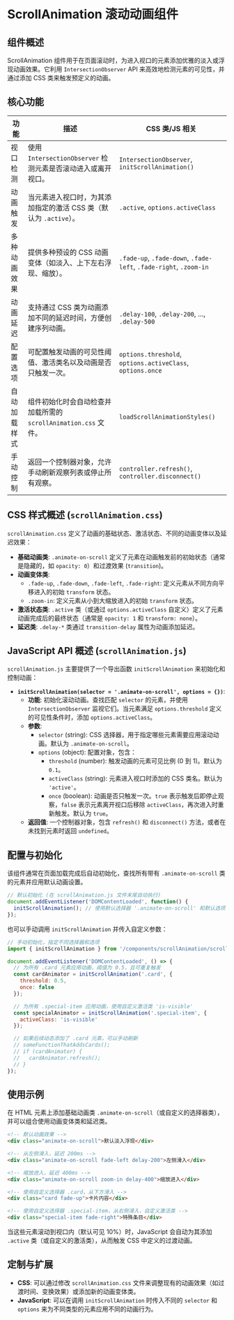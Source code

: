 # ScrollAnimation 滚动动画组件

## 组件概述

ScrollAnimation 组件用于在页面滚动时，为进入视口的元素添加优雅的淡入或浮现动画效果。它利用 `IntersectionObserver` API 来高效地检测元素的可见性，并通过添加 CSS 类来触发预定义的动画。

## 核心功能

| 功能           | 描述                                                                 | CSS 类/JS 相关                                       |
| -------------- | -------------------------------------------------------------------- | ---------------------------------------------------- |
| 视口检测       | 使用 `IntersectionObserver` 检测元素是否滚动进入或离开视口。         | `IntersectionObserver`, `initScrollAnimation()`        |
| 动画触发       | 当元素进入视口时，为其添加指定的激活 CSS 类（默认为 `.active`）。    | `.active`, `options.activeClass`                     |
| 多种动画效果   | 提供多种预设的 CSS 动画变体（如淡入、上下左右浮现、缩放）。        | `.fade-up`, `.fade-down`, `.fade-left`, `.fade-right`, `.zoom-in` |
| 动画延迟       | 支持通过 CSS 类为动画添加不同的延迟时间，方便创建序列动画。          | `.delay-100`, `.delay-200`, ..., `.delay-500`        |
| 配置选项       | 可配置触发动画的可见性阈值、激活类名以及动画是否只触发一次。         | `options.threshold`, `options.activeClass`, `options.once` |
| 自动加载样式   | 组件初始化时会自动检查并加载所需的 `scrollAnimation.css` 文件。      | `loadScrollAnimationStyles()`                        |
| 手动控制       | 返回一个控制器对象，允许手动刷新观察列表或停止所有观察。             | `controller.refresh()`, `controller.disconnect()`    |

## CSS 样式概述 (`scrollAnimation.css`)

`scrollAnimation.css` 定义了动画的基础状态、激活状态、不同的动画变体以及延迟效果：

-   **基础动画类**: `.animate-on-scroll` 定义了元素在动画触发前的初始状态（通常是隐藏的，如 `opacity: 0`）和过渡效果 (`transition`)。
-   **动画变体类**:
    -   `.fade-up`, `.fade-down`, `.fade-left`, `.fade-right`: 定义元素从不同方向平移进入的初始 `transform` 状态。
    -   `.zoom-in`: 定义元素从小到大缩放进入的初始 `transform` 状态。
-   **激活状态类**: `.active` 类（或通过 `options.activeClass` 自定义）定义了元素动画完成后的最终状态（通常是 `opacity: 1` 和 `transform: none`）。
-   **延迟类**: `.delay-*` 类通过 `transition-delay` 属性为动画添加延迟。

## JavaScript API 概述 (`scrollAnimation.js`)

`scrollAnimation.js` 主要提供了一个导出函数 `initScrollAnimation` 来初始化和控制动画：

-   **`initScrollAnimation(selector = '.animate-on-scroll', options = {})`**:
    -   **功能**: 初始化滚动动画。查找匹配 `selector` 的元素，并使用 `IntersectionObserver` 监视它们。当元素满足 `options.threshold` 定义的可见性条件时，添加 `options.activeClass`。
    -   **参数**:
        -   `selector` (string): CSS 选择器，用于指定哪些元素需要应用滚动动画。默认为 `.animate-on-scroll`。
        -   `options` (object): 配置对象，包含：
            -   `threshold` (number): 触发动画的元素可见比例 (0 到 1)。默认为 `0.1`。
            -   `activeClass` (string): 元素进入视口时添加的 CSS 类名。默认为 `'active'`。
            -   `once` (boolean): 动画是否只触发一次。`true` 表示触发后即停止观察，`false` 表示元素离开视口后移除 `activeClass`，再次进入时重新触发。默认为 `true`。
    -   **返回值**: 一个控制器对象，包含 `refresh()` 和 `disconnect()` 方法，或者在未找到元素时返回 `undefined`。

## 配置与初始化

该组件通常在页面加载完成后自动初始化，查找所有带有 `.animate-on-scroll` 类的元素并应用默认动画设置。

```javascript
// 默认初始化 (在 scrollAnimation.js 文件末尾自动执行)
document.addEventListener('DOMContentLoaded', function() {
  initScrollAnimation(); // 使用默认选择器 '.animate-on-scroll' 和默认选项
});
```

也可以手动调用 `initScrollAnimation` 并传入自定义参数：

```javascript
// 手动初始化，指定不同选择器和选项
import { initScrollAnimation } from '/components/scrollAnimation/scrollAnimation.js';

document.addEventListener('DOMContentLoaded', () => {
  // 为所有 .card 元素应用动画，阈值为 0.5，且可重复触发
  const cardAnimator = initScrollAnimation('.card', {
    threshold: 0.5,
    once: false
  });

  // 为所有 .special-item 应用动画，使用自定义激活类 'is-visible'
  const specialAnimator = initScrollAnimation('.special-item', {
    activeClass: 'is-visible'
  });

  // 如果后续动态添加了 .card 元素，可以手动刷新
  // someFunctionThatAddsCards();
  // if (cardAnimator) {
  //   cardAnimator.refresh();
  // }
});
```

## 使用示例

在 HTML 元素上添加基础动画类 `.animate-on-scroll`（或自定义的选择器类），并可以组合使用动画变体类和延迟类。

```html
<!-- 默认动画效果 -->
<div class="animate-on-scroll">默认淡入浮现</div>

<!-- 从左侧滑入，延迟 200ms -->
<div class="animate-on-scroll fade-left delay-200">左侧滑入</div>

<!-- 缩放进入，延迟 400ms -->
<div class="animate-on-scroll zoom-in delay-400">缩放进入</div>

<!-- 使用自定义选择器 .card，从下方滑入 -->
<div class="card fade-up">卡片内容</div>

<!-- 使用自定义选择器 .special-item，从右侧滑入，自定义激活类 -->
<div class="special-item fade-right">特殊条目</div>
```

当这些元素滚动到视口内（默认可见 10%）时，JavaScript 会自动为其添加 `.active` 类（或自定义的激活类），从而触发 CSS 中定义的过渡动画。

## 定制与扩展

-   **CSS**: 可以通过修改 `scrollAnimation.css` 文件来调整现有的动画效果（如过渡时间、变换效果）或添加新的动画变体类。
-   **JavaScript**: 可以在调用 `initScrollAnimation` 时传入不同的 `selector` 和 `options` 来为不同类型的元素应用不同的动画行为。